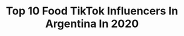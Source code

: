 ---
title: Top 10 Food TikTok Influencers In Argentina In 2020
description: >-
  Find top food TikTok influencers in Argentina in 2020. Most popular hashtags: #food #foryoupage #coronavirus #bread.
platform: TikTok
profiles:
  - username: "foodielab"
    fullname: >-
      FOODIE LAB 🔬
    location: "Argentina"
    followers: 135136
    engagement: 1187
    commentsToLikes: 0.011679
    id: ck9gln3s8p2z80j78vni04vih
    verified: false
    hashtags: "#palta, #guacamole, #burger, #pizza"
  - username: "poneleamor"
    fullname: >-
      Poneleamor-Dafne❤️
    location: "Argentina"
    followers: 50712
    engagement: 504
    commentsToLikes: 0.053554
    id: ckacbbbqshgby0i784icvluaw
    verified: false
    hashtags: "#pronostico2020, #antojo, #heladocasero, #2020"
  - username: "sweetbomb.ok"
    fullname: >-
      sweetbomb.ok
    location: "Argentina"
    followers: 52088
    engagement: 1753
    commentsToLikes: 0.010116
    id: ckai1nsbjciel0i782d1ecro6
    verified: false
    hashtags: "#chocolinas, #torta, #cookies, #postre"
  - username: "instaladrando"
    fullname: >-
      Leandro Emmanuel Rodriguez
    location: "Argentina"
    followers: 4056
    engagement: 1336
    commentsToLikes: 0.015572
    id: cka0k7e7uldrj0i78kknjun31
    verified: false
    hashtags: "#traveler, #bakery, #sing, #travaler"
  - username: "javi.rosemberg"
    fullname: >-
      Javi Rosemberg
    location: "Argentina"
    followers: 1955286
    engagement: 1260
    commentsToLikes: 0.003772
    id: ck9f24ct4bnk50j788bjnyjeq
    verified: false
    hashtags: "#coronavirus, #coronatime, #chefchallenge, #cocinando"
  - username: "foodtoker"
    fullname: >-
      Food toker
    location: "Argentina"
    followers: 54868
    engagement: 329
    commentsToLikes: 0.003985
    id: ck9jxtaew26s80j78k0kifhj6
    verified: false
    hashtags: "#paint, #glitter, #follow, #bread"
  - username: "coolrecipes_"
    fullname: >-
      easy recipes
    location: "Argentina"
    followers: 11542
    engagement: 1049
    commentsToLikes: 0.005418
    id: ck9fx9wrc5mul0j78ypynebst
    verified: false
    hashtags: "#healthy, #xyzbca, #frappe, #yogourt"
  - username: "totichemi"
    fullname: >-
      Toti Chemi
    location: "Argentina"
    followers: 107638
    engagement: 0
    commentsToLikes: 0.000000
    id: ck9c742dmrlf70j789f9cxfx3
    verified: false
    hashtags: "#greenscreen, #kickit, #congratulations, #vegan"
  - username: "good.vibes.only_us"
    fullname: >-
      nicky.dele
    location: "Argentina"
    followers: 9753
    engagement: 1533
    commentsToLikes: 0.041436
    id: cka0gulht69y40i78pthpha9d
    verified: false
    hashtags: "#masonjar, #asado, #sunnydays, #mornings"
  - username: "anitalaveganita"
    fullname: >-
      Go veg
    location: "Argentina"
    followers: 2031
    engagement: 774
    commentsToLikes: 0.036699
    id: cka0yv6ghcsdv0i78t5z8zwxb
    verified: false
    hashtags: "#queso, #embutidovegano, #acelga, #veganism"
---